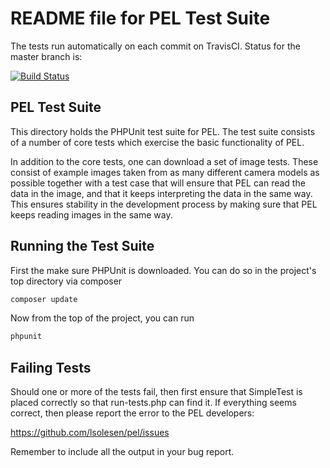 # README file for PEL Test Suite

The tests run automatically on each commit on TravisCI. Status for the
master branch is:

[![Build Status](https://secure.travis-ci.org/lsolesen/pel.png?branch=master)](http://travis-ci.org/lsolesen/pel)


## PEL Test Suite

This directory holds the PHPUnit test suite for PEL. The test
suite consists of a number of core tests which exercise the basic
functionality of PEL.

In addition to the core tests, one can download a set of image tests.
These consist of example images taken from as many different camera
models as possible together with a test case that will ensure that PEL
can read the data in the image, and that it keeps interpreting the
data in the same way.  This ensures stability in the development
process by making sure that PEL keeps reading images in the same way.


## Running the Test Suite

First the make sure PHPUnit is downloaded. You can do so in
the project's top directory via composer

```bash
composer update
```

Now from the top of the project, you can run

```bash
phpunit
```

## Failing Tests

Should one or more of the tests fail, then first ensure that
SimpleTest is placed correctly so that run-tests.php can find it. If
everything seems correct, then please report the error to the PEL
developers:

  https://github.com/lsolesen/pel/issues

Remember to include all the output in your bug report.
